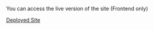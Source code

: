 

You can access the live version of the site (Frontend only)

[Deployed Site](https://6663333fb9ecdb4907f15a71--majestic-marzipan-2e4fa9.netlify.app/) 

